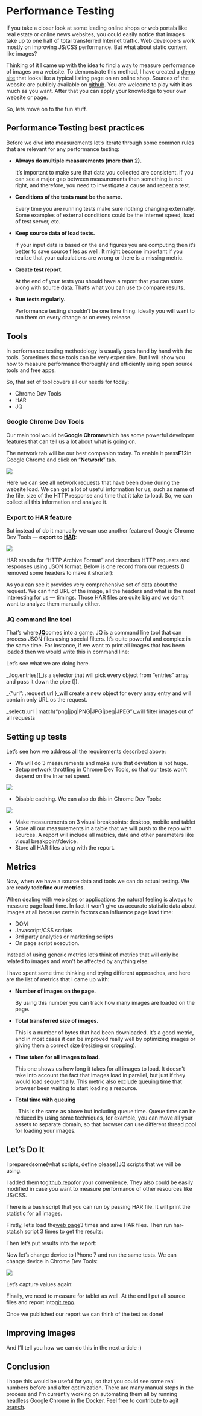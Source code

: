 # Performance Testing

If you take a closer look at some leading online shops or web portals like real estate or online news websites, you could easily notice that images take up to one half of total transferred Internet traffic. Web developers work mostly on improving JS/CSS performance. But what about static content like images?

Thinking of it I came up with the idea to find a way to measure performance of images on a website. To demonstrate this method, I have created a [demo site](http://www.midday.coffee/original/cups.html) that looks like a typical listing page on an online shop. Sources of the website are publicly available on [github](https://github.com/Pixboost/midday-coffee). You are welcome to play with it as much as you want. After that you can apply your knowledge to your own website or page.

So, lets move on to the fun stuff.

## Performance Testing best practices <a id="056e"></a>

Before we dive into measurements let’s iterate through some common rules that are relevant for any performance testing:

* **Always do multiple measurements \(more than 2\).**

  It’s important to make sure that data you collected are consistent. If you can see a major gap between measurements then something is not right, and therefore, you need to investigate a cause and repeat a test.

* **Conditions of the tests must be the same.**

  Every time you are running tests make sure nothing changing externally. Some examples of external conditions could be the Internet speed, load of test server, etc.

* **Keep source data of load tests.**

  If your input data is based on the end figures you are computing then it’s better to save source files as well. It might become important if you realize that your calculations are wrong or there is a missing metric.

* **Create test report.**

  At the end of your tests you should have a report that you can store along with source data. That’s what you can use to compare results.

* **Run tests regularly.**

  Performance testing shouldn’t be one time thing. Ideally you will want to run them on every change or on every release.

## Tools <a id="7c5a"></a>

In performance testing methodology is usually goes hand by hand with the tools. Sometimes those tools can be very expensive. But I will show you how to measure performance thoroughly and efficiently using open source tools and free apps.

So, that set of tool covers all our needs for today:

* Chrome Dev Tools
* HAR
* JQ

### **Google Chrome Dev Tools** <a id="e603"></a>

Our main tool would be**Google Chrome**which has some powerful developer features that can tell us a lot about what is going on.

The network tab will be our best companion today. To enable it press**F12**in Google Chrome and click on “**Network**” tab.

![](https://cdn-images-1.medium.com/max/2000/1*WU2-ZTBZZtvHfFhO7j6mJw.png)

Here we can see all network requests that have been done during the website load. We can get a lot of useful information for us, such as name of the file, size of the HTTP response and time that it take to load. So, we can collect all this information and analyze it.

### Export to HAR feature <a id="2c1c"></a>

But instead of do it manually we can use another feature of Google Chrome Dev Tools — **export to** [**HAR**](https://en.wikipedia.org/wiki/.har):

![](https://cdn-images-1.medium.com/max/800/0*389TKz6JI6nydlHH.)

HAR stands for “HTTP Archive Format” and describes HTTP requests and responses using JSON format. Below is one record from our requests \(I removed some headers to make it shorter\):

As you can see it provides very comprehensive set of data about the request. We can find URL of the image, all the headers and what is the most interesting for us — timings. Those HAR files are quite big and we don’t want to analyze them manually either.

### JQ command line tool <a id="ac63"></a>

That’s where[**JQ**](https://stedolan.github.io/jq/)comes into a game. JQ is a command line tool that can process JSON files using special filters. It’s quite powerful and complex in the same time. For instance, if we want to print all images that has been loaded then we would write this in command line:

Let’s see what we are doing here.

\_.log.entries\[\]\_is a selector that will pick every object from “entries” array and pass it down the pipe \(\|\).

\_{“url”: .request.url }\_will create a new object for every array entry and will contain only URL os the request.

\_select\(.url \| match\(“png\|jpg\|PNG\|JPG\|jpeg\|JPEG”\)\_will filter images out of all requests

## Setting up tests <a id="58b6"></a>

Let’s see how we address all the requirements described above:

* We will do 3 measurements and make sure that deviation is not huge.
* Setup network throttling in Chrome Dev Tools, so that our tests won’t depend on the Internet speed.

![](https://cdn-images-1.medium.com/max/800/0*lPi0nEx92fC0t_vU.)

* Disable caching. We can also do this in Chrome Dev Tools:

![](https://cdn-images-1.medium.com/max/800/0*CO5Wlnp4qjHy76XL.)

* Make measurements on 3 visual breakpoints: desktop, mobile and tablet
* Store all our measurements in a table that we will push to the repo with sources. A report will include all metrics, date and other parameters like visual breakpoint/device.
* Store all HAR files along with the report.

## Metrics <a id="2664"></a>

Now, when we have a source data and tools we can do actual testing. We are ready to**define our metrics**.

When dealing with web sites or applications the natural feeling is always to measure page load time. In fact it won’t give us accurate statistic data about images at all because certain factors can influence page load time:

* DOM
* Javascript/CSS scripts
* 3rd party analytics or marketing scripts
* On page script execution.

Instead of using generic metrics let’s think of metrics that will only be related to images and won’t be affected by anything else.

I have spent some time thinking and trying different approaches, and here are the list of metrics that I came up with:

* **Number of images on the page.**

  By using this number you can track how many images are loaded on the page.

* **Total transferred size of images.**

  This is a number of bytes that had been downloaded. It’s a good metric, and in most cases it can be improved really well by optimizing images or giving them a correct size \(resizing or cropping\).

* **Time taken for all images to load.**

  This one shows us how long it takes for all images to load. It doesn’t take into account the fact that images load in parallel, but just if they would load sequentially. This metric also exclude queuing time that browser been waiting to start loading a resource.

* **Total time with queuing**

  . This is the same as above but including queue time. Queue time can be reduced by using some techniques, for example, you can move all your assets to separate domain, so that browser can use different thread pool for loading your images.

## Let’s Do It <a id="97eb"></a>

I prepared**some**\(what scripts, define please!\)JQ scripts that we will be using.

I added them to[github repo](https://github.com/Pixboost/har-jq-cheatsheet)for your convenience. They also could be easily modified in case you want to measure performance of other resources like JS/CSS.

There is a bash script that you can run by passing HAR file. It will print the statistic for all images.

Firstly, let’s load the[web page](http://www.midday.coffee/original/cups.html)3 times and save HAR files. Then run har-stat.sh script 3 times to get the results:

Then let’s put results into the report:

Now let’s change device to IPhone 7 and run the same tests. We can change device in Chrome Dev Tools:

![](https://cdn-images-1.medium.com/max/800/0*YceaUd_jGzHM_2d2.)

Let’s capture values again:

Finally, we need to measure for tablet as well. At the end I put all source files and report into[git repo](https://github.com/Pixboost/midday-coffee/tree/master/performance-testing/original/cups/23-03-2018).

Once we published our report we can think of the test as done!

## Improving Images <a id="ccad"></a>

And I’ll tell you how we can do this in the next article :\)

## Conclusion <a id="03f0"></a>

I hope this would be useful for you, so that you could see some real numbers before and after optimization. There are many manual steps in the process and I’m currently working on automating them all by running headless Google Chrome in the Docker. Feel free to contribute to a[git branch](https://github.com/Pixboost/har-jq-cheatsheet/tree/feature/docker-and-script).

